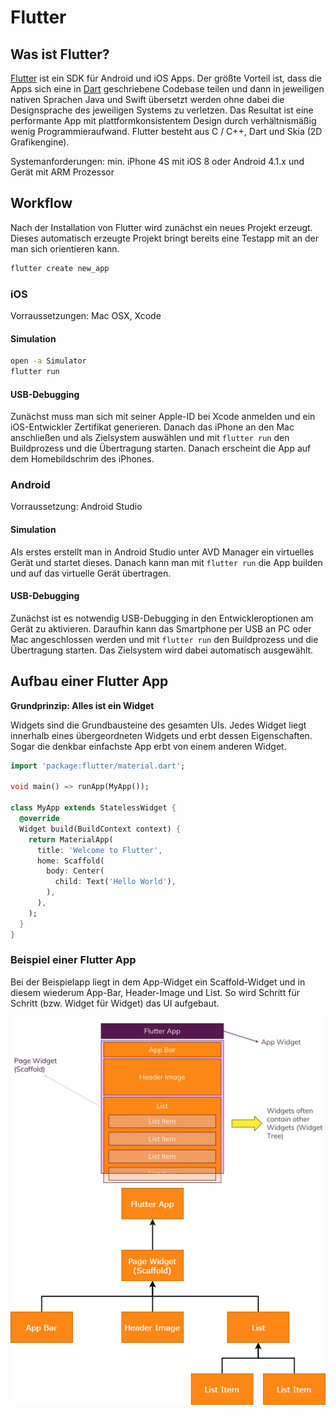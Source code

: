 # Flutter

## Was ist Flutter?
[Flutter](https://flutter.dev/) ist ein SDK für Android und iOS Apps. Der größte Vorteil ist, dass die Apps sich eine in [Dart](https://www.dartlang.org/) geschriebene Codebase teilen und dann in jeweiligen nativen Sprachen Java und Swift übersetzt werden ohne dabei die Designsprache des jeweiligen Systems zu verletzen. Das Resultat ist eine performante App mit plattformkonsistentem Design durch verhältnismäßig wenig Programmieraufwand. Flutter besteht aus C / C++, Dart und Skia (2D Grafikengine).

Systemanforderungen: min. iPhone 4S mit iOS 8 oder Android 4.1.x und Gerät mit ARM Prozessor

## Workflow
Nach der Installation von Flutter wird zunächst ein neues Projekt erzeugt. Dieses automatisch erzeugte Projekt bringt bereits eine Testapp mit an der man sich orientieren kann.

```bash
flutter create new_app
```

### iOS
Vorraussetzungen: Mac OSX, Xcode

#### Simulation
```bash
open -a Simulator
flutter run
```

#### USB-Debugging
Zunächst muss man sich mit seiner Apple-ID bei Xcode anmelden und ein iOS-Entwickler Zertifikat generieren. Danach das iPhone an den Mac anschließen und als Zielsystem auswählen und mit `flutter run` den Buildprozess und die Übertragung starten. Danach erscheint die App auf dem Homebildschrim des iPhones.


### Android
Vorraussetzung: Android Studio

#### Simulation
Als erstes erstellt man in Android Studio unter AVD Manager ein virtuelles Gerät und startet dieses. Danach kann man mit `flutter run` die App builden und auf das virtuelle Gerät übertragen.

#### USB-Debugging
Zunächst ist es notwendig USB-Debugging in den Entwickleroptionen am Gerät zu aktivieren. Daraufhin kann das Smartphone per USB an PC oder Mac angeschlossen werden und mit `flutter run` den Buildprozess und die Übertragung starten. Das Zielsystem wird dabei automatisch ausgewählt.


## Aufbau einer Flutter App
**Grundprinzip: Alles ist ein Widget**

Widgets sind die Grundbausteine des gesamten UIs. Jedes Widget liegt innerhalb eines übergeordneten Widgets und erbt dessen Eigenschaften. Sogar die denkbar einfachste App erbt von einem anderen Widget.

```Dart
import 'package:flutter/material.dart';

void main() => runApp(MyApp());

class MyApp extends StatelessWidget {
  @override
  Widget build(BuildContext context) {
    return MaterialApp(
      title: 'Welcome to Flutter',
      home: Scaffold(
        body: Center(
          child: Text('Hello World'),
        ),
      ),
    );
  }
}
```

### Beispiel einer Flutter App

Bei der Beispielapp liegt in dem App-Widget ein Scaffold-Widget und in diesem wiederum App-Bar, Header-Image und List. So wird Schritt für Schritt (bzw. Widget für Widget) das UI aufgebaut.

![Flutter-App](./img/flutter_app.png)
![Flutter-App-Diagram](./img/flutter_app_dia.png)
